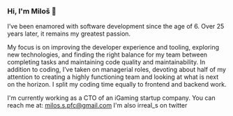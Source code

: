 ### Hi, I'm Miloš 👋

I’ve been enamored with software development since the age of 6. Over 25 years later, it remains my greatest passion.

My focus is on improving the developer experience and tooling, exploring new technologies, and finding the right balance for my team between completing tasks and maintaining code quality and maintainability.
In addition to coding, I’ve taken on managerial roles, devoting about half of my attention to creating a highly functioning team and looking at what is next on the horizon.
I split my coding time equally to frontend and backend work.

I'm currently working as a CTO of an iGaming startup company.
You can reach me at: milos.s.pfc@gmail.com
I'm also irreal_s on twitter

<!--
**irreal/irreal** is a ✨ _special_ ✨ repository because its `README.md` (this file) appears on your GitHub profile.

Here are some ideas to get you started:

- 🔭 I’m currently working on ...
- 🌱 I’m currently learning ...
- 👯 I’m looking to collaborate on ...
- 🤔 I’m looking for help with ...
- 💬 Ask me about ...
- 📫 How to reach me: ...
- 😄 Pronouns: ...
- ⚡ Fun fact: ...
-->
